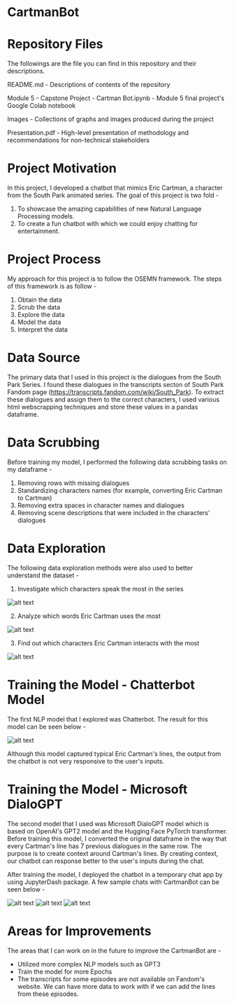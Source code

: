 # CartmanBot

# Repository Files
The followings are the file you can find in this repository and their descriptions.

README.md - Descriptions of contents of the repository

Module 5 - Capstone Project - Cartman Bot.ipynb - Module 5 final project's Google Colab notebook

Images - Collections of graphs and images produced during the project

Presentation.pdf - High-level presentation of methodology and recommendations for non-technical stakeholders

# Project Motivation
In this project, I developed a chatbot that mimics Eric Cartman, a character from the South Park animated series. The goal of this project is two fold -

1. To showcase the amazing capabilities of new Natural Language Processing models.
2. To create a fun chatbot with which we could enjoy chatting for entertainment.

# Project Process
My approach for this project is to follow the OSEMN framework. The steps of this framework is as follow - 

1. Obtain the data
2. Scrub the data
3. Explore the data
4. Model the data
5. Interpret the data

# Data Source
The primary data that I used in this project is the dialogues from the South Park Series. I found these dialogues in the transcripts secton of South Park Fandom page (https://transcripts.fandom.com/wiki/South_Park). To extract these dialogues and assign them to the correct characters, I used various html webscrapping techniques and store these values in a pandas dataframe.

# Data Scrubbing
Before training my model, I performed the following data scrubbing tasks on my dataframe - 
1. Removing rows with missing dialogues
2. Standardizing characters names (for example, converting Eric Cartman to Cartman)
3. Removing extra spaces in character names and dialogues
4. Removing scene descriptions that were included in the characters' dialogues

# Data Exploration
The following data exploration methods were also used to better understand the dataset - 
1. Investigate which characters speak the most in the series

![alt text](https://user-images.githubusercontent.com/29743560/93000567-49c57c00-f4f7-11ea-9f48-923b02c049f9.png)

2. Analyze which words Eric Cartman uses the most

![alt text](https://user-images.githubusercontent.com/29743560/93000558-48944f00-f4f7-11ea-8709-acf78a1056da.png)

3. Find out which characters Eric Cartman interacts with the most

![alt text](https://user-images.githubusercontent.com/29743560/93000566-49c57c00-f4f7-11ea-9ed2-6405f8368d72.png)

# Training the Model - Chatterbot Model
The first NLP model that I explored was Chatterbot. The result for this model can be seen below - 

![alt text](https://user-images.githubusercontent.com/29743560/93000563-49c57c00-f4f7-11ea-845c-05a7f6ebd32f.JPG)

Although this model captured typical Eric Cartman's lines, the output from the chatbot is not very responsive to the user's inputs.

# Training the Model - Microsoft DialoGPT
The second model that I used was Microsoft DialoGPT model which is based on OpenAI's GPT2 model and the Hugging Face PyTorch transformer. Before training this model, I converted the original dataframe in the way that every Cartman's line has 7 previous dialogues in the same row. The purpose is to create context around Cartman's lines. By creating context, our chatbot can response better to the user's inputs during the chat.

After training the model, I deployed the chatbot in a temporary chat app by using JupyterDash package. A few sample chats with CartmanBot can be seen below - 

![alt text](https://user-images.githubusercontent.com/29743560/93000560-492ce580-f4f7-11ea-898b-38df86f84437.JPG)
![alt text](https://user-images.githubusercontent.com/29743560/93000561-492ce580-f4f7-11ea-89a9-ad698678d675.JPG)
![alt text](https://user-images.githubusercontent.com/29743560/93000562-492ce580-f4f7-11ea-8a12-d07a904724ed.JPG)

# Areas for Improvements

The areas that I can work on in the future to improve the CartmanBot are -

- Utilized more complex NLP models such as GPT3
- Train the model for more Epochs
- The transcripts for some episodes are not available on Fandom's website. We can have more data to work with if we can add the lines from these episodes.
